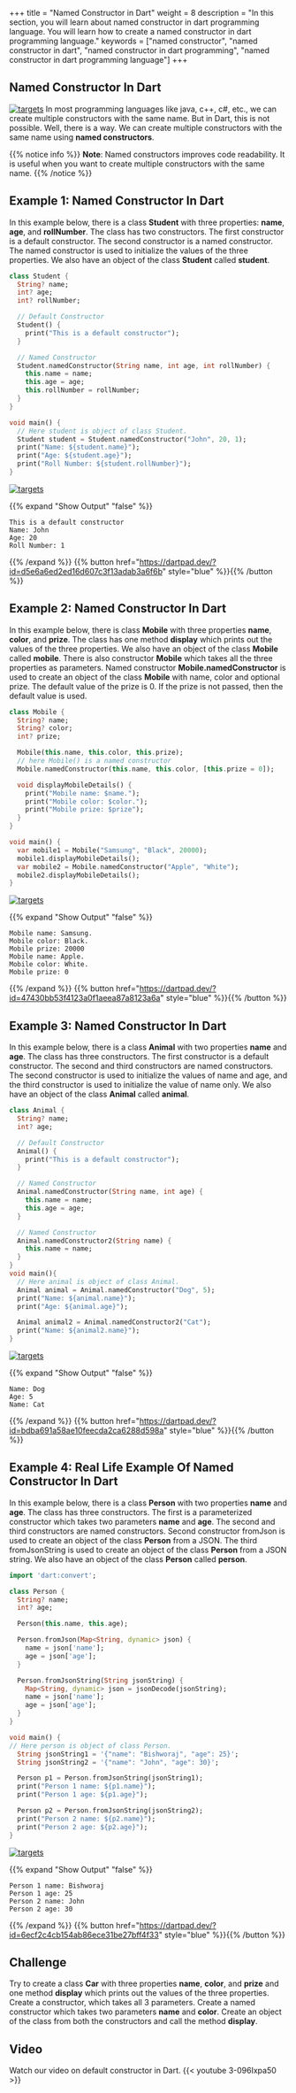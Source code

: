 +++
title = "Named Constructor in Dart"
weight = 8
description = "In this section, you will learn about named constructor in dart programming language. You will learn how to create a named constructor in dart programming language."
keywords = ["named constructor", "named constructor in dart", "named constructor in dart programming", "named constructor in dart programming language"]
+++
## Named Constructor In Dart
[![targets](/images/pieces/note-banner.png)](https://pieces.app/?utm_source=dart-tutorial&utm_medium=banner&utm_campaign=dart-tutorial-website&utm_content=note)
In most programming languages like java, c++, c#, etc., we can create multiple constructors with the same name. But in Dart, this is not possible. Well, there is a way. We can create multiple constructors with the same name using **named constructors**.

{{% notice info %}}
**Note**: Named constructors improves code readability. It is useful when you want to create multiple constructors with the same name.
{{% /notice %}}


## Example 1: Named Constructor In Dart
In this example below, there is a class **Student** with three properties: **name**, **age**, and **rollNumber**. The class has two constructors. The first constructor is a default constructor. The second constructor is a named constructor. The named constructor is used to initialize the values of the three properties. We also have an object of the class **Student** called **student**.

```dart
class Student {
  String? name;
  int? age;
  int? rollNumber;

  // Default Constructor
  Student() {
    print("This is a default constructor");
  }

  // Named Constructor
  Student.namedConstructor(String name, int age, int rollNumber) {
    this.name = name;
    this.age = age;
    this.rollNumber = rollNumber;
  }
}

void main() {
  // Here student is object of class Student.
  Student student = Student.namedConstructor("John", 20, 1);
  print("Name: ${student.name}");
  print("Age: ${student.age}");
  print("Roll Number: ${student.rollNumber}");
}
```
[![targets](/images/pieces/save-this-snippet-button.svg)](https://snippets.pieces.cloud/?p=f9544bb84b)

{{% expand "Show Output" "false" %}}
````plaintext
This is a default constructor
Name: John
Age: 20
Roll Number: 1
````
{{% /expand %}}
{{% button href="https://dartpad.dev/?id=d5e6a6ed2ed16d607c3f13adab3a6f6b" style="blue" %}}{{% /button %}}

## Example 2: Named Constructor In Dart
In this example below, there is class **Mobile** with three properties **name**, **color**, and **prize**. The class has one method **display** which prints out the values of the three properties. We also have an object of the class **Mobile** called **mobile**. There is also constructor **Mobile** which takes all the three properties as parameters. Named constructor **Mobile.namedConstructor** is used to create an object of the class **Mobile** with name, color and optional prize. The default value of the prize is 0. If the prize is not passed, then the default value is used.
  
```dart
class Mobile {
  String? name;
  String? color;
  int? prize;

  Mobile(this.name, this.color, this.prize);
  // here Mobile() is a named constructor
  Mobile.namedConstructor(this.name, this.color, [this.prize = 0]);

  void displayMobileDetails() {
    print("Mobile name: $name.");
    print("Mobile color: $color.");
    print("Mobile prize: $prize");
  }
}

void main() {
  var mobile1 = Mobile("Samsung", "Black", 20000);
  mobile1.displayMobileDetails();
  var mobile2 = Mobile.namedConstructor("Apple", "White");
  mobile2.displayMobileDetails();
}
```
[![targets](/images/pieces/save-this-snippet-button.svg)](https://snippets.pieces.cloud/?p=359a4d82c2)

{{% expand "Show Output" "false" %}}
````plaintext
Mobile name: Samsung.
Mobile color: Black.
Mobile prize: 20000
Mobile name: Apple.
Mobile color: White.
Mobile prize: 0
````
{{% /expand %}}
{{% button href="https://dartpad.dev/?id=47430bb53f4123a0f1aeea87a8123a6a" style="blue" %}}{{% /button %}}
## Example 3: Named Constructor In Dart
In this example below, there is a class **Animal** with two properties **name** and **age**. The class has three constructors. The first constructor is a default constructor. The second and third constructors are named constructors. The second constructor is used to initialize the values of name and age, and the third constructor is used to initialize the value of name only. We also have an object of the class **Animal** called **animal**.

```dart
class Animal {
  String? name;
  int? age;

  // Default Constructor
  Animal() {
    print("This is a default constructor");
  }

  // Named Constructor
  Animal.namedConstructor(String name, int age) {
    this.name = name;
    this.age = age;
  }

  // Named Constructor
  Animal.namedConstructor2(String name) {
    this.name = name;
  }
}
void main(){
  // Here animal is object of class Animal.
  Animal animal = Animal.namedConstructor("Dog", 5);
  print("Name: ${animal.name}");
  print("Age: ${animal.age}");

  Animal animal2 = Animal.namedConstructor2("Cat");
  print("Name: ${animal2.name}");
}
```
[![targets](/images/pieces/save-this-snippet-button.svg)](https://snippets.pieces.cloud/?p=1b6f459385)

{{% expand "Show Output" "false" %}}
````plaintext
Name: Dog
Age: 5
Name: Cat
````
{{% /expand %}}
{{% button href="https://dartpad.dev/?id=bdba691a58ae10feecda2ca6288d598a" style="blue" %}}{{% /button %}}

## Example 4: Real Life Example Of Named Constructor In Dart
In this example below, there is a class **Person** with two properties **name** and **age**. The class has three constructors. The first is a parameterized constructor which takes two parameters **name** and **age**. The second and third constructors are named constructors. Second constructor fromJson is used to create an object of the class **Person** from a JSON. The third fromJsonString is used to create an object of the class **Person** from a JSON string. We also have an object of the class **Person** called **person**.

```dart
import 'dart:convert';

class Person {
  String? name;
  int? age;

  Person(this.name, this.age);

  Person.fromJson(Map<String, dynamic> json) {
    name = json['name'];
    age = json['age'];
  }

  Person.fromJsonString(String jsonString) {
    Map<String, dynamic> json = jsonDecode(jsonString);
    name = json['name'];
    age = json['age'];
  }
}

void main() {
// Here person is object of class Person.
  String jsonString1 = '{"name": "Bishworaj", "age": 25}';
  String jsonString2 = '{"name": "John", "age": 30}';

  Person p1 = Person.fromJsonString(jsonString1);
  print("Person 1 name: ${p1.name}");
  print("Person 1 age: ${p1.age}");

  Person p2 = Person.fromJsonString(jsonString2);
  print("Person 2 name: ${p2.name}");
  print("Person 2 age: ${p2.age}");
}

```
[![targets](/images/pieces/save-this-snippet-button.svg)](https://snippets.pieces.cloud/?p=115948a934)

{{% expand "Show Output" "false" %}}
````plaintext
Person 1 name: Bishworaj
Person 1 age: 25
Person 2 name: John
Person 2 age: 30
````
{{% /expand %}}
{{% button href="https://dartpad.dev/?id=6ecf2c4cb154ab86ece31be27bff4f33" style="blue" %}}{{% /button %}}

## Challenge
Try to create a class **Car** with three properties **name**, **color**, and **prize** and one method **display** which prints out the values of the three properties. Create a constructor, which takes all 3 parameters.  Create a named constructor which takes two parameters **name** and **color**. Create an object of the class from both the constructors and call the method **display**.

## Video
Watch our video on default constructor in Dart.
{{< youtube 3-096Ixpa50 >}}